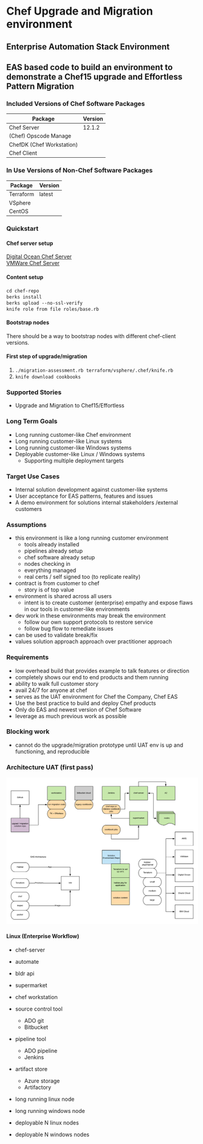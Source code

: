 # Chef Upgrade and Migration environment
## Enterprise Automation Stack Environment

## EAS based code to build an environment to demonstrate a Chef15 upgrade and Effortless Pattern Migration

### Included Versions of Chef Software Packages
| Package | Version |
|---|---|
| Chef Server | 12.1.2  |
| (Chef) Opscode Manage |   |
| ChefDK (Chef Workstation)  |   |
| Chef Client |   |

### In Use Versions of Non-Chef Software Packages
| Package | Version |
|---|---|
| Terraform | latest  |
| VSphere |   |
| CentOS  |   |

### Quickstart

#### Chef server setup
  [Digital Ocean Chef Server](./terraform/digital-ocean/README.md)  
  [VMWare Chef Server](./terraform/vmware/README.md)

#### Content setup
  ```
  cd chef-repo
  berks install
  berks upload --no-ssl-verify
  knife role from file roles/base.rb
  ```

#### Bootstrap nodes
  There should be a way to bootstrap nodes with different chef-client versions.

#### First step of upgrade/migration
1. `./migration-assessment.rb terraform/vsphere/.chef/knife.rb`
1. `knife download cookbooks`

### Supported Stories
* Upgrade and Migration to Chef15/Effortless

### Long Term Goals
* Long running customer-like Chef environment
* Long running customer-like Linux systems
* Long running customer-like Windows systems
* Deployable customer-like Linux / Windows systems
    * Supporting multiple deployment targets

### Target Use Cases
* Internal solution development against customer-like systems
* User acceptance for EAS patterns, features and issues
* A demo environment for solutions internal stakeholders /external customers

### Assumptions
* this environment is like a long running customer environment
  * tools already installed
  * pipelines already setup
  * chef software already setup
  * nodes checking in
  * everything managed
  * real certs / self signed too (to replicate reality)
* contract is from customer to chef
  * story is of top value
* environment is shared across all users
  * intent is to create customer (enterprise) empathy and expose flaws in our tools in customer-like environments
* dev work in these environments may break the environment
  * follow our own support protocols to restore service
  * follow bug flow to remediate issues
* can be used to validate break/fix
* values solution approach approach over practitioner approach


### Requirements
* low overhead build that provides example to talk features or direction
* completely shows our end to end products and them running
* ability to walk full customer story
* avail 24/7 for anyone at chef
* serves as the UAT environment for Chef the Company, Chef EAS
* Use the best practice to build and deploy Chef products
* Only do EAS and newest version of Chef Software
* leverage as much previous work as possible

### Blocking work

* cannot do the upgrade/migration prototype until UAT env is up and functioning, and reproducible

### Architecture UAT (first pass)

![Architecture](environment.png)


#### Linux (Enterprise Workflow)

* chef-server
* automate
* bldr api
* supermarket
* chef workstation

* source control tool
  * ADO git
  * Bitbucket
* pipeline tool
  * ADO pipeline
  * Jenkins
* artifact store
  * Azure storage
  * Artifactory

* long running linux node
* long running windows node

* deployable N linux nodes
* deployable N windows nodes
